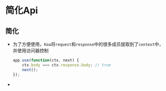 # 简化Api

## 简化

+ 为了方便使用，`Koa`将`request`和`response`中的很多成员提取到了`context`中，并使用访问器控制

  ```javascript
  app.use(function(ctx, next) {
      ctx.body === ctx.response.body; // true
      next();
  });
  ```

*
